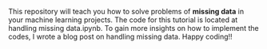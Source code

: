 This repository will teach you how to solve problems of **missing data** in your machine learning projects. 
The code for this tutorial is located at handling missing data.ipynb. 
To gain more insights on how to implement the codes, I wrote a blog post on handling missing data. Happy coding!!
